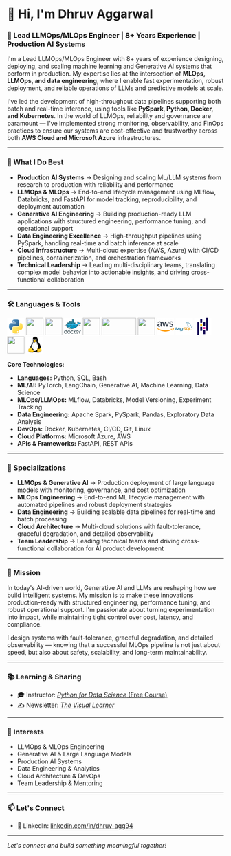 # 👋 Hi, I'm Dhruv Aggarwal

### 💼 Lead LLMOps/MLOps Engineer | 8+ Years Experience | Production AI Systems

I'm a Lead LLMOps/MLOps Engineer with 8+ years of experience designing, deploying, and scaling machine learning and Generative AI systems that perform in production. My expertise lies at the intersection of **MLOps, LLMOps, and data engineering**, where I enable fast experimentation, robust deployment, and reliable operations of LLMs and predictive models at scale.

I've led the development of high-throughput data pipelines supporting both batch and real-time inference, using tools like **PySpark, Python, Docker, and Kubernetes**. In the world of LLMOps, reliability and governance are paramount — I've implemented strong monitoring, observability, and FinOps practices to ensure our systems are cost-effective and trustworthy across both **AWS Cloud and Microsoft Azure** infrastructures.

---

### 🔑 What I Do Best

* **Production AI Systems** → Designing and scaling ML/LLM systems from research to production with reliability and performance
* **LLMOps & MLOps** → End-to-end lifecycle management using MLflow, Databricks, and FastAPI for model tracking, reproducibility, and deployment automation
* **Generative AI Engineering** → Building production-ready LLM applications with structured engineering, performance tuning, and operational support
* **Data Engineering Excellence** → High-throughput pipelines using PySpark, handling real-time and batch inference at scale
* **Cloud Infrastructure** → Multi-cloud expertise (AWS, Azure) with CI/CD pipelines, containerization, and orchestration frameworks
* **Technical Leadership** → Leading multi-disciplinary teams, translating complex model behavior into actionable insights, and driving cross-functional collaboration

---

### 🛠️ Languages & Tools

<p align="left">
  <a href="https://www.python.org" target="_blank"><img src="https://raw.githubusercontent.com/devicons/devicon/master/icons/python/python-original.svg" width="40" height="40"/></a>
  <a href="https://pytorch.org/" target="_blank"><img src="https://www.vectorlogo.zone/logos/pytorch/pytorch-icon.svg" width="40" height="40"/></a>
  <a href="https://spark.apache.org/docs/latest/api/python/" target="_blank"><img src="https://www.vectorlogo.zone/logos/apache_spark/apache_spark-icon.svg" width="40" height="40"/></a>
  <a href="https://www.docker.com/" target="_blank"><img src="https://raw.githubusercontent.com/devicons/devicon/master/icons/docker/docker-original-wordmark.svg" width="40" height="40"/></a>
  <a href="https://kubernetes.io" target="_blank"><img src="https://cdn.jsdelivr.net/gh/devicons/devicon/icons/kubernetes/kubernetes-plain.svg" width="40" height="40"/></a>
  <a href="https://fastapi.tiangolo.com/" target="_blank"><img src="https://fastapi.tiangolo.com/img/logo-margin/logo-teal.png" width="80" height="40"/></a>
  <a href="https://azure.microsoft.com/" target="_blank"><img src="https://www.vectorlogo.zone/logos/microsoft_azure/microsoft_azure-icon.svg" width="40" height="40"/></a>
  <a href="https://aws.amazon.com/" target="_blank"><img src="https://raw.githubusercontent.com/devicons/devicon/master/icons/amazonwebservices/amazonwebservices-original-wordmark.svg" width="40" height="40"/></a>
  <a href="https://www.mysql.com/" target="_blank"><img src="https://raw.githubusercontent.com/devicons/devicon/master/icons/mysql/mysql-original-wordmark.svg" width="40" height="40"/></a>
  <a href="https://pandas.pydata.org/" target="_blank"><img src="https://raw.githubusercontent.com/devicons/devicon/2ae2a900d2f041da66e950e4d48052658d850630/icons/pandas/pandas-original.svg" width="40" height="40"/></a>
  <a href="https://git-scm.com/" target="_blank"><img src="https://www.vectorlogo.zone/logos/git-scm/git-scm-icon.svg" width="40" height="40"/></a>
  <a href="https://www.linux.org/" target="_blank"><img src="https://raw.githubusercontent.com/devicons/devicon/master/icons/linux/linux-original.svg" width="40" height="40"/></a>
</p>

**Core Technologies:**
- **Languages:** Python, SQL, Bash
- **ML/AI:** PyTorch, LangChain, Generative AI, Machine Learning, Data Science
- **MLOps/LLMOps:** MLflow, Databricks, Model Versioning, Experiment Tracking
- **Data Engineering:** Apache Spark, PySpark, Pandas, Exploratory Data Analysis
- **DevOps:** Docker, Kubernetes, CI/CD, Git, Linux
- **Cloud Platforms:** Microsoft Azure, AWS
- **APIs & Frameworks:** FastAPI, REST APIs

---

### 🚀 Specializations

* **LLMOps & Generative AI** → Production deployment of large language models with monitoring, governance, and cost optimization
* **MLOps Engineering** → End-to-end ML lifecycle management with automated pipelines and robust deployment strategies
* **Data Engineering** → Building scalable data pipelines for real-time and batch processing
* **Cloud Architecture** → Multi-cloud solutions with fault-tolerance, graceful degradation, and detailed observability
* **Team Leadership** → Leading technical teams and driving cross-functional collaboration for AI product development

---

### 🎯 Mission

In today's AI-driven world, Generative AI and LLMs are reshaping how we build intelligent systems. My mission is to make these innovations production-ready with structured engineering, performance tuning, and robust operational support. I'm passionate about turning experimentation into impact, while maintaining tight control over cost, latency, and compliance.

I design systems with fault-tolerance, graceful degradation, and detailed observability — knowing that a successful MLOps pipeline is not just about speed, but also about safety, scalability, and long-term maintainability.

---

### 📚 Learning & Sharing

* 🎓 Instructor: [*Python for Data Science* (Free Course)](https://unacademy.com/course/python-for-data-science/DXAFYQY5)
* ✍️ Newsletter: [*The Visual Learner*](https://vizlearner.substack.com/) 

---

### 🌟 Interests

* LLMOps & MLOps Engineering
* Generative AI & Large Language Models
* Production AI Systems
* Data Engineering & Analytics
* Cloud Architecture & DevOps
* Team Leadership & Mentoring

---

### 📫 Let's Connect

* 🔗 LinkedIn: [linkedin.com/in/dhruv-agg94](https://www.linkedin.com/in/dhruv-agg94/)

---

*Let's connect and build something meaningful together!*
